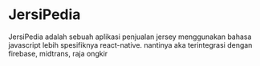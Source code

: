 # JersiPedia
JersiPedia adalah sebuah aplikasi penjualan jersey menggunakan bahasa javascript lebih spesifiknya react-native. nantinya aka terintegrasi dengan firebase, midtrans, raja ongkir
